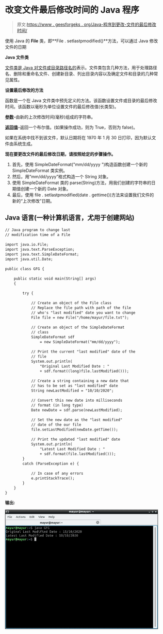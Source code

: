 # 改变文件最后修改时间的 Java 程序

> 原文:[https://www . geesforgeks . org/Java-程序到更改-文件的最后修改时间/](https://www.geeksforgeeks.org/java-program-to-change-last-modification-time-of-a-file/)

使用 Java 的 **File** 类，即**File . setlastpmodified()**方法，可以通过 Java 修改文件的日期

**Java 文件类**

[文件类是 Java 对文件或目录路径名的](https://www.geeksforgeeks.org/file-class-in-java/)表示。文件类包含几种方法，用于处理路径名、删除和重命名文件、创建新目录、列出目录内容以及确定文件和目录的几种常见属性。

**设置最后修改的方法**

函数是一个在 Java 文件类中预先定义的方法。该函数设置文件或目录的最后修改时间。该函数以毫秒为单位设置文件的最后修改值(长类型)。

**<u>参数</u>**–由新的上次修改时间(毫秒)组成的字符串。

**<u>返回值</u>**–返回一个布尔值。(如果操作成功，则为 True，否则为 false)。

如果在系统中找不到该文件，默认日期将在 1970 年 1 月 30 日打印，因为默认文件由系统生成。

**现在要更改文件的最后修改日期，请按照给定的步骤操作。**

1.  首先，使用 SimpleDateFormat("mm/dd/yyyy ")构造函数创建一个新的 SimpleDateFormat 类实例。
2.  然后，用“mm/dd/yyyy”格式构造一个 String 对象。
3.  使用 SimpleDateFormat 类的 parse(String)方法，用我们创建的字符串的日期值创建一个新的 Date 对象。
4.  最后，使用 file . setlastpmodified(date . gettime())方法来设置我们文件的新的“上次修改”日期。

## Java 语言(一种计算机语言，尤用于创建网站)

```
// Java program to change last 
// modification time of a File

import java.io.File;
import java.text.ParseException;
import java.text.SimpleDateFormat;
import java.util.Date;

public class GFG {

    public static void main(String[] args)
    {

        try {

            // Create an object of the File class
            // Replace the file path with path of the file
            // who's "last modified" date you want to change
            File file = new File("/home/mayur/file.txt");

            // Create an object of the SimpleDateFormat
            // class
            SimpleDateFormat sdf
                = new SimpleDateFormat("mm/dd/yyyy");

            // Print the current "last modified" date of the
            // file
            System.out.println(
                "Original Last Modified Date : "
                + sdf.format((long)file.lastModified()));

            // Create a string containing a new date that
            // has to be set as "last modified" date
            String newLastModified = "10/10/2020";

            // Convert this new date into milliseconds
            // format (in long type)
            Date newDate = sdf.parse(newLastModified);

            // Set the new date as the "last modified"
            // date of the our file
            file.setLastModified(newDate.getTime());

            // Print the updated "last modified" date
            System.out.println(
                "Latest Last Modified Date : "
                + sdf.format(file.lastModified()));
        }
        catch (ParseException e) {

            // In case of any errors
            e.printStackTrace();
        }
    }
}
```

**输出:**

![Java Program to Change Last Modification Time of a File ](img/fdcb723113bc1bb2b3eba2f5864f5513.png)